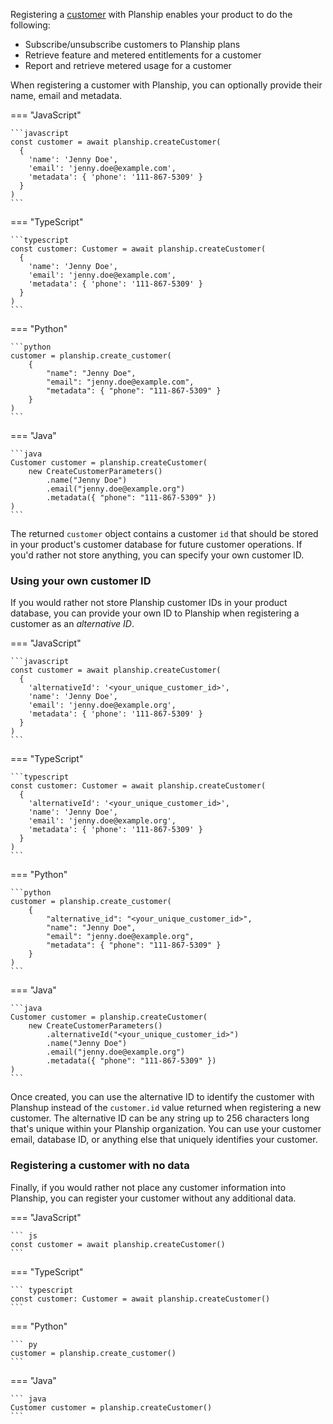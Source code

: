 Registering a [customer](/concepts/customers) with Planship enables your product to do the following:

 - Subscribe/unsubscribe customers to Planship plans
 - Retrieve feature and metered entitlements for a customer
 - Report and retrieve metered usage for a customer

When registering a customer with Planship, you can optionally provide their name, email and metadata.

=== "JavaScript"

    ```javascript
    const customer = await planship.createCustomer(
      {
        'name': 'Jenny Doe',
        'email': 'jenny.doe@example.com',
        'metadata': { 'phone': '111-867-5309' }
      }
    )
    ```

=== "TypeScript"

    ```typescript
    const customer: Customer = await planship.createCustomer(
      {
        'name': 'Jenny Doe',
        'email': 'jenny.doe@example.com',
        'metadata': { 'phone': '111-867-5309' }
      }
    )
    ```

=== "Python"

    ```python
    customer = planship.create_customer(
        {
            "name": "Jenny Doe",
            "email": "jenny.doe@example.com",
            "metadata": { "phone": "111-867-5309" }
        }
    )
    ```

=== "Java"

    ```java
    Customer customer = planship.createCustomer(
        new CreateCustomerParameters()
            .name("Jenny Doe")
            .email("jenny.doe@example.org")
            .metadata({ "phone": "111-867-5309" })
    )
    ```

The returned `customer` object contains a customer `id` that should be stored in your product's customer database for future customer operations. If you'd rather not store anything, you can specify your own customer ID.

### Using your own customer ID

If you would rather not store Planship customer IDs in your product database, you can provide your own ID to Planship when registering a customer as an _alternative ID_.

=== "JavaScript"

    ```javascript
    const customer = await planship.createCustomer(
      {
        'alternativeId': '<your_unique_customer_id>',
        'name': 'Jenny Doe',
        'email': 'jenny.doe@example.org',
        'metadata': { 'phone': '111-867-5309' }
      }
    )
    ```

=== "TypeScript"

    ```typescript
    const customer: Customer = await planship.createCustomer(
      {
        'alternativeId': '<your_unique_customer_id>',
        'name': 'Jenny Doe',
        'email': 'jenny.doe@example.org',
        'metadata': { 'phone': '111-867-5309' }
      }
    )
    ```

=== "Python"

    ```python
    customer = planship.create_customer(
        {
            "alternative_id": "<your_unique_customer_id>",
            "name": "Jenny Doe",
            "email": "jenny.doe@example.org",
            "metadata": { "phone": "111-867-5309" }
        }
    )
    ```

=== "Java"

    ```java
    Customer customer = planship.createCustomer(
        new CreateCustomerParameters()
            .alternativeId("<your_unique_customer_id>")
            .name("Jenny Doe")
            .email("jenny.doe@example.org")
            .metadata({ "phone": "111-867-5309" })
    )
    ```

Once created, you can use the alternative ID to identify the customer with Planshup instead of the `customer.id` value returned when registering a new customer. The alternative ID can be any string up to 256 characters long that's unique within your Planship organization. You can use your customer email, database ID, or anything else that uniquely identifies your customer.

### Registering a customer with no data

Finally, if you would rather not place any customer information into Planship, you can register your customer without any additional data.

=== "JavaScript"

    ``` js
    const customer = await planship.createCustomer()
    ```

=== "TypeScript"

    ``` typescript
    const customer: Customer = await planship.createCustomer()
    ```


=== "Python"

    ``` py
    customer = planship.create_customer()
    ```

=== "Java"

    ``` java
    Customer customer = planship.createCustomer()
    ```

